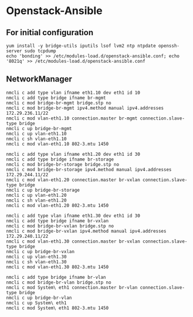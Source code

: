 # Openstack-Ansible

## For initial configuration
    yum install -y bridge-utils iputils lsof lvm2 ntp ntpdate openssh-server sudo tcpdump
    echo 'bonding' >> /etc/modules-load.d/openstack-ansible.conf; echo '8021q' >> /etc/modules-load.d/openstack-ansible.conf

## NetworkManager
    nmcli c add type vlan ifname eth1.10 dev eth1 id 10
    nmcli c add type bridge ifname br-mgmt
    nmcli c mod bridge-br-mgmt bridge.stp no
    nmcli c mod bridge-br-mgmt ipv4.method manual ipv4.addresses 172.29.236.11/22
    nmcli c mod vlan-eth1.10 connection.master br-mgmt connection.slave-type bridge
    nmcli c up bridge-br-mgmt
    nmcli c up vlan-eth1.10
    nmcli c sh vlan-eth1.10
    nmcli c mod vlan-eth1.10 802-3.mtu 1450

    nmcli c add type vlan ifname eth1.20 dev eth1 id 30
    nmcli c add type bridge ifname br-storage
    nmcli c mod bridge-br-storage bridge.stp no
    nmcli c mod bridge-br-storage ipv4.method manual ipv4.addresses 172.29.244.11/22
    nmcli c mod vlan-eth1.20 connection.master br-vxlan connection.slave-type bridge
    nmcli c up bridge-br-storage
    nmcli c up vlan-eth1.20
    nmcli c sh vlan-eth1.20
    nmcli c mod vlan-eth1.20 802-3.mtu 1450

    nmcli c add type vlan ifname eth1.30 dev eth1 id 30
    nmcli c add type bridge ifname br-vxlan
    nmcli c mod bridge-br-vxlan bridge.stp no
    nmcli c mod bridge-br-vxlan ipv4.method manual ipv4.addresses 172.29.240.11/22
    nmcli c mod vlan-eth1.30 connection.master br-vxlan connection.slave-type bridge
    nmcli c up bridge-br-vxlan
    nmcli c up vlan-eth1.30
    nmcli c sh vlan-eth1.30
    nmcli c mod vlan-eth1.30 802-3.mtu 1450

    nmcli c add type bridge ifname br-vlan
    nmcli c mod bridge-br-vlan bridge.stp no
    nmcli c mod System\ eth1 connection.master br-vlan connection.slave-type bridge
    nmcli c up bridge-br-vlan
    nmcli c up System\ eth1
    nmcli c mod System\ eth1 802-3.mtu 1450
